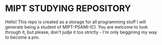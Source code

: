 # MIPT STUDYING REPOSITORY

Hello! This repo is created as a storage for all programming stuff I will generate being a student of MIPT-PSAMI-ICI. You are welcome to look through it, but please, don't judje it too strictly - I'm only beggining my way to become a pro.